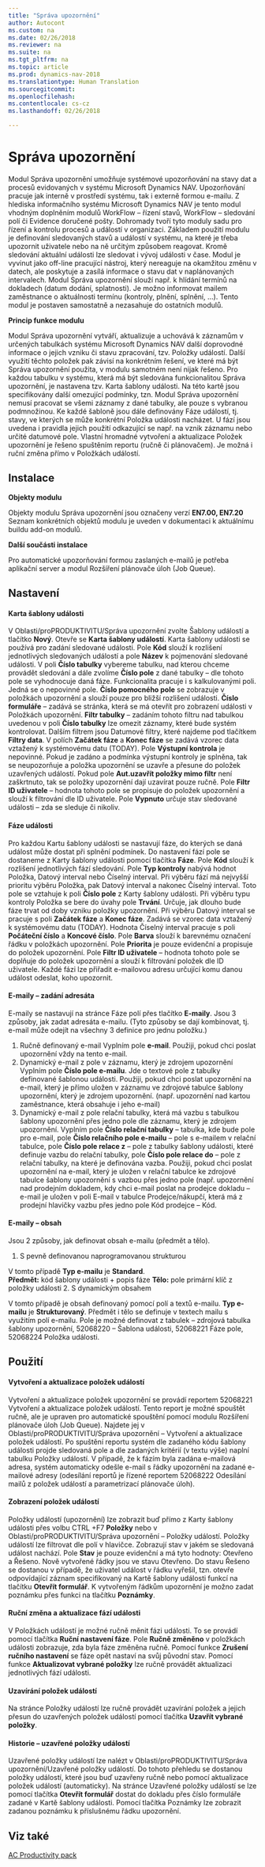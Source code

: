 ```yaml
---
title: "Správa upozornění"
author: Autocont
ms.custom: na
ms.date: 02/26/2018
ms.reviewer: na
ms.suite: na
ms.tgt_pltfrm: na
ms.topic: article
ms.prod: dynamics-nav-2018
ms.translationtype: Human Translation
ms.sourcegitcommit: 
ms.openlocfilehash: 
ms.contentlocale: cs-cz
ms.lasthandoff: 02/26/2018

---
```


# <a name="ac-pp-notifications.md"></a>Správa upozornění

Modul Správa upozornění umožňuje systémové upozorňování na stavy dat a procesů evidovaných v systému Microsoft Dynamics NAV. Upozorňování pracuje jak interně v prostředí systému, tak i externě formou e-mailu.
Z hlediska informačního systému Microsoft Dynamics NAV je tento modul vhodným doplněním modulů 
WorkFlow – řízení stavů, WorkFlow – sledování polí či Evidence doručené pošty. Dohromady tvoří tyto moduly sadu pro řízení a kontrolu procesů a událostí v organizaci.
Základem použití modulu je definování sledovaných stavů a událostí v systému, na které je třeba upozornit uživatele nebo na ně určitým způsobem reagovat. Kromě sledování aktuální události lze sledovat i vývoj události v čase. 
Modul je vyvinut jako off-line pracující nástroj, který nereaguje na okamžitou změnu v datech, ale poskytuje a zasílá informace o stavu dat v naplánovaných intervalech.
Modul Správa upozornění slouží např. k hlídání termínů na dokladech (datum dodání, splatnosti). Je možno informovat mailem zaměstnance o aktuálnosti termínu (kontroly, plnění, splnění, …). Tento modul je postaven samostatně a nezasahuje do ostatních modulů.

**Princip funkce modulu**

Modul Správa upozornění vytváří, aktualizuje a uchovává k záznamům v určených tabulkách systému Microsoft Dynamics NAV další doprovodné informace o jejich vzniku či stavu zpracování, tzv. Položky událostí. Další využití těchto položek pak závisí na konkrétním řešení, ve které má být Správa upozornění použita, v modulu samotném není nijak řešeno.
Pro každou tabulku v systému, která má být sledována funkcionalitou Správa upozornění, je nastavena tzv. Karta šablony události. Na této kartě jsou specifikovány další omezující podmínky, tzn. Modul Správa upozornění nemusí pracovat se všemi záznamy z dané tabulky, ale pouze s vybranou podmnožinou.
Ke každé šabloně jsou dále definovány Fáze událostí, tj. stavy, ve kterých se může konkrétní Položka události nacházet. U fází jsou uvedena i pravidla jejich použití odkazující se např. na vznik záznamu nebo určité datumové pole.
Vlastní hromadné vytvoření a aktualizace Položek upozornění je řešeno spuštěním reportu (ručně či plánovačem). Je možná i ruční změna přímo v Položkách událostí.

## Instalace

**Objekty modulu**

Objekty modulu Správa upozornění jsou označeny verzí **EN7.00, EN7.20**
Seznam konkrétních objektů modulu je uveden v dokumentaci k aktuálnímu buildu add-on modulů.

**Další součásti instalace**

Pro automatické upozorňování formou zaslaných e-mailů je potřeba aplikační server a modul Rozšíření plánovače úloh (Job Queue).

## Nastavení

#### Karta šablony události

V Oblasti/proPRODUKTIVITU/Správa upozornění zvolte Šablony událostí a tlačítko **Nový**. Otevře se **Karta šablony událostí**.  Karta šablony události se používá pro zadání sledované události. 
Pole **Kód** slouží k rozlišení jednotlivých sledovaných událostí a pole **Název** k pojmenování sledované události. V poli **Číslo tabulky** vybereme tabulku, nad kterou chceme provádět sledování a dále zvolíme **Číslo pole** z dané tabulky – dle tohoto pole se vyhodnocuje daná fáze. Funkcionalita pracuje i s kalkulovanými poli. Jedná se o nepovinné pole.
**Číslo pomocného pole** se zobrazuje v položkách upozornění a slouží pouze pro bližší rozlišení události.
**Číslo formuláře** – zadává se stránka, která se má otevřít pro zobrazení události v Položkách upozornění.
**Filtr tabulky** – zadáním tohoto filtru nad tabulkou uvedenou v poli **Číslo tabulky** lze omezit záznamy, které bude systém kontrolovat.
Dalším filtrem jsou Datumové filtry, které najdeme pod tlačítkem **Filtry data**.
V polích **Začátek fáze** a **Konec fáze** se zadává vzorec data vztažený k systémovému datu (TODAY).
Pole **Výstupní kontrola** je nepovinné. Pokud je zadáno a podmínka výstupní kontroly je splněna, tak se neupozorňuje a položka upozornění se uzavře a přesune do položek uzavřených událostí.
Pokud pole **Aut.uzavřít položky mimo filtr** není zaškrtnuto, tak se položky upozornění dají uzavírat pouze ručně. 
Pole **Filtr ID uživatele** – hodnota tohoto pole se propisuje do položek upozornění a slouží k filtrování dle ID uživatele. 
Pole **Vypnuto** určuje stav sledované události – zda se sleduje či nikoliv.

#### Fáze události

Pro každou Kartu šablony události se nastavují fáze, do kterých se daná událost může dostat při splnění podmínek. Do nastavení fází pole se dostaneme z Karty šablony události pomocí tlačítka **Fáze**.
Pole **Kód** slouží k rozlišení jednotlivých fází sledování.
Pole **Typ kontroly** nabývá hodnot Položka, Datový interval nebo Číselný interval. Při výběru fází má nejvyšší prioritu výběru Položka, pak Datový interval a nakonec Číselný interval. Toto pole se vztahuje k poli **Číslo pole** z Karty šablony události.
Při výběru typu kontroly Položka se bere do úvahy pole **Trvání**. Určuje, jak dlouho bude fáze trvat od doby vzniku položky upozornění.
Při výběru Datový interval se pracuje s poli **Začátek fáze** a **Konec fáze**. Zadává se vzorec data vztažený k systémovému datu (TODAY).
Hodnota Číselný interval pracuje s poli **Počáteční číslo** a **Koncové číslo**.
Pole **Barva** slouží k barevnému označení řádku v položkách upozornění.
Pole **Priorita** je pouze evidenční a propisuje do položek upozornění.
Pole **Filtr ID uživatele** – hodnota tohoto pole se doplňuje do položek upozornění a slouží k filtrování položek dle ID uživatele.
Každé fázi lze přiřadit e-mailovou adresu určující komu danou událost odeslat, koho upozornit. 

#### E-maily – zadání adresáta

E-maily se nastavují na stránce Fáze polí přes tlačítko **E-maily**. Jsou 3 způsoby, jak zadat adresáta 
e-mailu. (Tyto způsoby se dají kombinovat, tj. e-mail může odejít na všechny 3 definice pro jednu položku.)
1.	Ručně definovaný e-mail
Vyplním pole **e-mail**. Použiji, pokud chci poslat upozornění vždy na tento e-mail.
2.	Dynamický e-mail z pole v záznamu, který je zdrojem upozornění
Vyplním pole **Číslo pole e-mailu**. Jde o textové pole z tabulky definované šablonou události. Použiji, pokud chci poslat upozornění na e-mail, který je přímo uložen v záznamu ve zdrojové tabulce šablony upozornění, který je zdrojem upozornění. (např. upozornění nad kartou zaměstnance, která obsahuje i jeho e-mail)
3.	Dynamický e-mail z pole relační tabulky, která má vazbu s tabulkou šablony upozornění přes jedno pole dle záznamu, který je zdrojem upozornění. 
Vyplním pole **Číslo relační tabulky** – tabulka, kde bude pole pro e-mail, pole **Číslo relačního pole e-mailu** – pole s e-mailem v relační tabulce, pole **Číslo pole relace z** – pole z tabulky šablony události, které definuje vazbu do relační tabulky, pole **Číslo pole relace do** – pole z relační tabulky, na které je definována vazba. Použiji, pokud chci poslat upozornění na e-mail, který je uložen v relační tabulce ke zdrojové tabulce šablony upozornění s vazbou přes jedno pole (např. upozornění nad prodejním dokladem, kdy chci e-mail poslat na prodejce dokladu – e-mail je uložen v poli E-mail v tabulce Prodejce/nákupčí, která má z prodejní hlavičky vazbu přes jedno pole Kód prodejce – Kód. 

#### E-maily – obsah

Jsou 2 způsoby, jak definovat obsah e-mailu (předmět a tělo).
1.	S pevně definovanou naprogramovanou strukturou 

V tomto případě **Typ e-mailu** je **Standard**.  
**Předmět:** kód šablony události + popis fáze
**Tělo:** pole primární klíč z položky události
2.	S dynamickým obsahem 

V tomto případě je obsah definovaný pomocí polí a textů e-mailu. **Typ e-mailu** je **Strukturovaný**. Předmět i tělo se definuje v textech mailu s využitím polí e-mailu. Pole je možné definovat z tabulek – zdrojová tabulka šablony upozornění, 52068220 – Šablona události, 52068221 Fáze pole, 52068224 Položka události.

## Použití

#### Vytvoření a aktualizace položek událostí

Vytvoření a aktualizace položek upozornění se provádí reportem 52068221 Vytvoření a aktualizace položek událostí. 
Tento report je možné spouštět ručně, ale je upraven pro automatické spouštění pomocí modulu Rozšíření plánovače úloh (Job Queue).
Najdete jej v Oblasti/proPRODUKTIVITU/Správa upozornění – Vytvoření a aktualizace položek událostí.
Po spuštění reportu systém dle zadaného kódu šablony události projde sledovaná pole a dle zadaných kritérií (v textu výše) naplní tabulku Položky událostí.
V případě, že k fázím byla zadána e-mailová adresa, systém automaticky odešle e-mail s řádky upozornění na zadané e-mailové adresy (odesílání reportů je řízené reportem 52068222 Odesílání mailů z položek událostí a parametrizací plánovače úloh).

#### Zobrazení položek událostí

Položky událostí (upozornění) lze zobrazit buď přímo z Karty šablony události přes volbu CTRL +F7 **Položky** nebo v Oblasti/proPRODUKTIVITU/Správa upozornění – Položky událostí.
Položky událostí lze filtrovat dle polí v hlavičce. Zobrazují stav v jakém se sledovaná událost nachází. Pole **Stav** je pouze evidenční a má tyto hodnoty: Otevřeno a Řešeno. Nově vytvořené řádky jsou ve stavu Otevřeno. Do stavu Řešeno se dostanou v případě, že uživatel událost v řádku vyřešil, tzn. otevře odpovídající záznam specifikovaný na Kartě šablony události funkcí na tlačítku **Otevřít formulář**.
K vytvořeným řádkům upozornění je možno zadat poznámku přes funkci na tlačítku **Poznámky**.

#### Ruční změna a aktualizace fází události

V Položkách událostí je možné ručně měnit fázi události. To se provádí pomocí tlačítka **Ruční nastavení fáze**.
Pole **Ručně změněno** v položkách události zobrazuje, zda byla fáze změněna ručně.
Pomocí funkce **Zrušení ručního nastavení** se fáze opět nastaví na svůj původní stav.
Pomocí funkce **Aktualizovat vybrané položky** lze ručně provádět aktualizaci jednotlivých fází události.

#### Uzavírání položek událostí

Na stránce Položky událostí lze ručně provádět uzavírání položek a jejich přesun do uzavřených položek událostí pomocí tlačítka **Uzavřít vybrané položky**.

#### Historie – uzavřené položky událostí

Uzavřené položky událostí lze nalézt v Oblasti/proPRODUKTIVITU/Správa upozornění/Uzavřené položky událostí.
Do tohoto přehledu se dostanou položky událostí, které jsou buď uzavřeny ručně nebo pomocí aktualizace položek událostí (automaticky).
Na stránce Uzavřené položky událostí se lze pomocí tlačítka **Otevřít formulář** dostat do dokladu přes číslo formuláře zadané v Kartě šablony události.
Pomocí tlačítka Poznámky lze zobrazit zadanou poznámku k příslušnému řádku upozornění.

## <a name="see-also"></a>Viz také  
[AC Productivity pack](ac-pp-productivity-pack.md)  